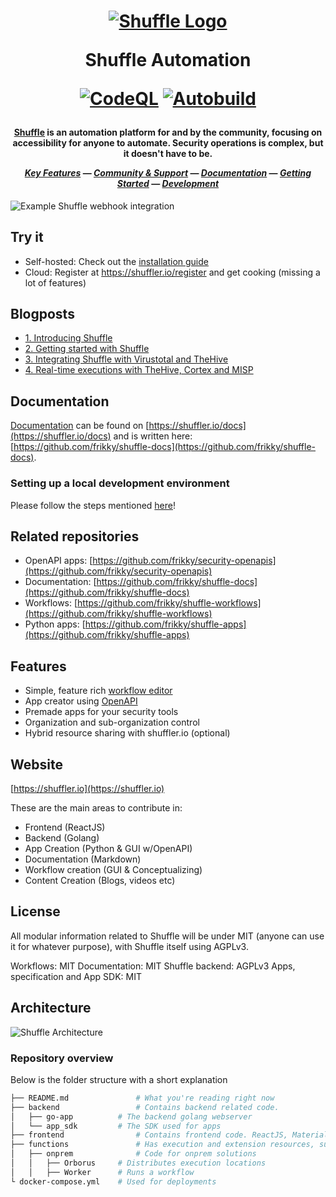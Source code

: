 <h1 align="center">

[![Shuffle Logo](https://github.com/Shuffle/Shuffle/blob/main/frontend/public/images/Shuffle_logo_new.png)](https://shuffler.io)

Shuffle Automation

[![CodeQL](https://github.com/Shuffle/Shuffle/actions/workflows/codeql-analysis.yml/badge.svg?branch=launch)](https://github.com/Shuffle/Shuffle/actions/workflows/codeql-analysis.yml)
[![Autobuild](https://github.com/Shuffle/Shuffle/actions/workflows/dockerbuild.yaml/badge.svg?branch=launch)](https://github.com/Shuffle/Shuffle/actions/workflows/dockerbuild.yaml)

</h1><h4 align="center">

[Shuffle](https://shuffler.io) is an automation platform for and by the community, focusing on accessibility for anyone to automate. Security operations is complex, but it doesn't have to be.

[_Key Features_](https://shuffler.io/docs/features) —
[_Community & Support_](https://discord.gg/B2CBzUm) —
[_Documentation_](https://shuffler.io/docs) —
[_Getting Started_](https://shuffler.io/docs/getting_started) —
[_Development_](https://github.com/frikky/Shuffle/blob/master/.github/CONTRIBUTING.md) 



</h4>

![Example Shuffle webhook integration](https://github.com/frikky/Shuffle/blob/main/frontend/src/assets/img/github_shuffle_img.png)

## Try it
* Self-hosted: Check out the [installation guide](https://github.com/frikky/shuffle/blob/master/.github/install-guide.md)
* Cloud: Register at https://shuffler.io/register and get cooking (missing a lot of features)



## Blogposts
* [1. Introducing Shuffle](https://medium.com/security-operation-capybara/introducing-shuffle-an-open-source-soar-platform-part-1-58a529de7d12)
* [2. Getting started with Shuffle](https://medium.com/security-operation-capybara/getting-started-with-shuffle-an-open-source-soar-platform-part-2-1d7c67a64244)
* [3. Integrating Shuffle with Virustotal and TheHive](https://medium.com/@Frikkylikeme/integrating-shuffle-with-virustotal-and-thehive-open-source-soar-part-3-8e2e0d3396a9)
* [4. Real-time executions with TheHive, Cortex and MISP](https://medium.com/@Frikkylikeme/indicators-and-webhooks-with-thehive-cortex-and-misp-open-source-soar-part-4-f70cde942e59)

## Documentation
[Documentation](https://shuffler.io/docs) can be found on [https://shuffler.io/docs](https://shuffler.io/docs) and is written here: [https://github.com/frikky/shuffle-docs](https://github.com/frikky/shuffle-docs).

### Setting up a local development environment

Please follow the steps mentioned [here](https://github.com/Shuffle/Shuffle/blob/main/.github/install-guide.md#local-development-installation)!

## Related repositories
* OpenAPI apps: [https://github.com/frikky/security-openapis](https://github.com/frikky/security-openapis)
* Documentation: [https://github.com/frikky/shuffle-docs](https://github.com/frikky/shuffle-docs)
* Workflows: [https://github.com/frikky/shuffle-workflows](https://github.com/frikky/shuffle-workflows)
* Python apps: [https://github.com/frikky/shuffle-apps](https://github.com/frikky/shuffle-apps)

## Features
* Simple, feature rich [workflow editor](https://shuffler.io/docs/workflows)
* App creator using [OpenAPI](https://github.com/frikky/OpenAPI-security-definitions)
* Premade apps for your security tools
* Organization and sub-organization control
* Hybrid resource sharing with shuffler.io (optional)

## Website
[https://shuffler.io](https://shuffler.io)


These are the main areas to contribute in:
* Frontend (ReactJS)
* Backend (Golang)
* App Creation (Python & GUI w/OpenAPI)
* Documentation (Markdown)
* Workflow creation (GUI & Conceptualizing) 
* Content Creation (Blogs, videos etc) 


## License
All modular information related to Shuffle will be under MIT (anyone can use it for whatever purpose), with Shuffle itself using AGPLv3. 

Workflows: MIT
Documentation: MIT
Shuffle backend: AGPLv3 
Apps, specification and App SDK: MIT

## Architecture
![Shuffle Architecture](https://github.com/frikky/Shuffle/blob/main/frontend/src/assets/img/shuffle_architecture.png)

### Repository overview 
Below is the folder structure with a short explanation
```bash
├── README.md				# What you're reading right now
├── backend					# Contains backend related code.
│   ├── go-app 			# The backend golang webserver
│   └── app_sdk			# The SDK used for apps
├── frontend				# Contains frontend code. ReactJS, Material UI and cytoscape
├── functions				# Has execution and extension resources, such as the Wazuh integration
│   ├── onprem				# Code for onprem solutions
│   │   ├── Orborus 	# Distributes execution locations
│   │   ├── Worker		# Runs a workflow
└ docker-compose.yml 	# Used for deployments
```


